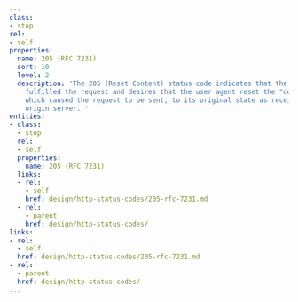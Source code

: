 ```yaml
---
class:
- stop
rel:
- self
properties:
  name: 205 (RFC 7231)
  sort: 10
  level: 2
  description: 'The 205 (Reset Content) status code indicates that the server has
    fulfilled the request and desires that the user agent reset the "document view",
    which caused the request to be sent, to its original state as received from the
    origin server. '
entities:
- class:
  - stop
  rel:
  - self
  properties:
    name: 205 (RFC 7231)
  links:
  - rel:
    - self
    href: design/http-status-codes/205-rfc-7231.md
  - rel:
    - parent
    href: design/http-status-codes/
links:
- rel:
  - self
  href: design/http-status-codes/205-rfc-7231.md
- rel:
  - parent
  href: design/http-status-codes/
...
```

